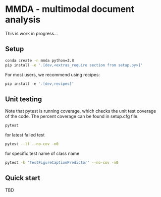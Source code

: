 # MMDA - multimodal document analysis

This is work in progress... 

## Setup

```bash
conda create -n mmda python=3.8
pip install -e '.[dev,<extras_require section from setup.py>]'
```

For most users, we recommend using recipes:
```python
pip install -e '.[dev,recipes]'
```

## Unit testing
Note that pytest is running coverage, which checks the unit test coverage of the code.
The percent coverage can be found in setup.cfg file.
```bash
pytest
```
for latest failed test
```bash
pytest --lf --no-cov -n0
```
for specific test name of class name
```bash
pytest -k 'TestFigureCaptionPredictor' --no-cov -n0
```

## Quick start

TBD